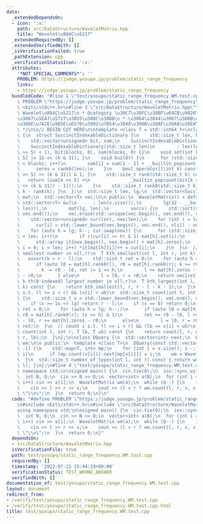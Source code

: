```yaml
---
data:
  _extendedDependsOn:
  - icon: ':x:'
    path: src/DataStructure/WaveletMatrix.hpp
    title: "Wavelet\u884C\u5217"
  _extendedRequiredBy: []
  _extendedVerifiedWith: []
  _isVerificationFailed: true
  _pathExtension: cpp
  _verificationStatusIcon: ':x:'
  attributes:
    '*NOT_SPECIAL_COMMENTS*': ''
    PROBLEM: https://judge.yosupo.jp/problem/static_range_frequency
    links:
    - https://judge.yosupo.jp/problem/static_range_frequency
  bundledCode: "#line 1 \"test/yosupo/static_range_frequency.WM.test.cpp\"\n#define\
    \ PROBLEM \"https://judge.yosupo.jp/problem/static_range_frequency\"\n#include\
    \ <bits/stdc++.h>\n#line 3 \"src/DataStructure/WaveletMatrix.hpp\"\n/**\n * @title\
    \ Wavelet\u884C\u5217\n * @category \u30C7\u30FC\u30BF\u69CB\u9020\n * \u5185\u90E8\
    \u3067\u5EA7\u5727\u3055\u308C\u308B\n * \u3064\u3044\u3067\u306B\u533A\u9593\u5185\
    \u306E\u7A2E\u985E\u6570\u3092\u7B54\u3048\u308B\u30AF\u30A8\u30EA\u3082\n * https://www.youtube.com/watch?v=Id7lmNxg21w\n\
    \ */\n\n// BEGIN CUT HERE\n\ntemplate <class T = std::int64_t>\nclass WaveletMatrix\
    \ {\n  struct SuccinctIndexableDictionary {\n    std::size_t len, blocks, zeros;\n\
    \    std::vector<unsigned> bit, sum;\n    SuccinctIndexableDictionary() = default;\n\
    \    SuccinctIndexableDictionary(std::size_t len)\n        : len(len), blocks((len\
    \ >> 5) + 1), bit(blocks, 0), sum(blocks, 0) {}\n    void set(int k) { bit[k >>\
    \ 5] |= 1U << (k & 31); }\n    void build() {\n      for (std::size_t i = 1; i\
    \ < blocks; i++)\n        sum[i] = sum[i - 1] + __builtin_popcount(bit[i - 1]);\n\
    \      zeros = rank0(len);\n    }\n    bool operator[](int k) const { return (bit[k\
    \ >> 5] >> (k & 31)) & 1; }\n    std::size_t rank(std::size_t k) const {\n   \
    \   return (sum[k >> 5] +\n              __builtin_popcount(bit[k >> 5] & ((1U\
    \ << (k & 31)) - 1)));\n    }\n    std::size_t rank0(std::size_t k) const { return\
    \ k - rank(k); }\n  };\n  std::size_t len, lg;\n  std::vector<SuccinctIndexableDictionary>\
    \ mat;\n  std::vector<T> vec;\n\n public:\n  WaveletMatrix() = default;\n  WaveletMatrix(const\
    \ std::vector<T> &v)\n      : len(v.size()),\n        lg(32 - __builtin_clz(std::max(1u,\
    \ len))),\n        mat(lg, len),\n        vec(v) {\n    std::sort(vec.begin(),\
    \ vec.end());\n    vec.erase(std::unique(vec.begin(), vec.end()), vec.end());\n\
    \    std::vector<unsigned> cur(len), nex(len);\n    for (int i = len; i--;)\n\
    \      cur[i] = std::lower_bound(vec.begin(), vec.end(), v[i]) - vec.begin();\n\
    \    for (auto h = lg; h--; cur.swap(nex)) {\n      for (std::size_t i = 0; i\
    \ < len; i++)\n        if ((cur[i] >> h) & 1) mat[h].set(i);\n      mat[h].build();\n\
    \      std::array it{nex.begin(), nex.begin() + mat[h].zeros};\n      for (std::size_t\
    \ i = 0; i < len; i++) *it[mat[h][i]]++ = cur[i];\n    }\n  }\n  // k-th(0-indexed)\
    \ smallest number in v[l,r)\n  T kth_smallest(int l, int r, int k) const {\n \
    \   assert(k < r - l);\n    std::size_t ret = 0;\n    for (auto h = lg; h--;)\n\
    \      if (auto l0 = mat[h].rank0(l), r0 = mat[h].rank0(r); k >= r0 - l0) {\n\
    \        k -= r0 - l0, ret |= 1 << h;\n        l += mat[h].zeros - l0, r += mat[h].zeros\
    \ - r0;\n      } else\n        l = l0, r = r0;\n    return vec[ret];\n  }\n  //\
    \ k-th(0-indexed) largest number in v[l,r)\n  T kth_largest(int l, int r, int\
    \ k) const {\n    return kth_smallest(l, r, r - l - k - 1);\n  }\n  // count i\
    \ s.t. (l <= i < r) && (v[i] < ub)\n  std::size_t count(int l, int r, T ub) const\
    \ {\n    std::size_t x = std::lower_bound(vec.begin(), vec.end(), ub) - vec.begin();\n\
    \    if (x >= 1u << lg) return r - l;\n    if (x == 0) return 0;\n    std::size_t\
    \ ret = 0;\n    for (auto h = lg; h--;)\n      if (auto l0 = mat[h].rank0(l),\
    \ r0 = mat[h].rank0(r); (x >> h) & 1)\n        ret += r0 - l0, l += mat[h].zeros\
    \ - l0, r += mat[h].zeros - r0;\n      else\n        l = l0, r = r0;\n    return\
    \ ret;\n  }\n  // count i s.t. (l <= i < r) && (lb <= v[i] < ub)\n  std::size_t\
    \ count(int l, int r, T lb, T ub) const {\n    return count(l, r, ub) - count(l,\
    \ r, lb);\n  }\n};\n\nclass DQuery {\n  std::vector<int> next;\n  WaveletMatrix<int>\
    \ wm;\n\n public:\n  template <class T>\n  DQuery(const std::vector<T> &v) : next(v.size(),\
    \ -1) {\n    std::map<T, int> mp;\n    for (int i = v.size(); i--; mp[v[i]] =\
    \ i)\n      if (mp.count(v[i])) next[mp[v[i]]] = i;\n    wm = WaveletMatrix(next);\n\
    \  }\n  std::size_t number_of_types(int l, int r) const { return wm.count(l, r,\
    \ l); }\n};\n#line 4 \"test/yosupo/static_range_frequency.WM.test.cpp\"\nusing\
    \ namespace std;\n\nsigned main() {\n  cin.tie(0);\n  ios::sync_with_stdio(0);\n\
    \  int N, Q;\n  cin >> N >> Q;\n  vector<int> a(N);\n  for (int i = 0; i < N;\
    \ i++) cin >> a[i];\n  WaveletMatrix wm(a);\n  while (Q--) {\n    int l, r, x;\n\
    \    cin >> l >> r >> x;\n    cout << (l < r ? wm.count(l, r, x, x + 1) : 0) <<\
    \ \"\\n\";\n  }\n  return 0;\n}\n"
  code: "#define PROBLEM \"https://judge.yosupo.jp/problem/static_range_frequency\"\
    \n#include <bits/stdc++.h>\n#include \"src/DataStructure/WaveletMatrix.hpp\"\n\
    using namespace std;\n\nsigned main() {\n  cin.tie(0);\n  ios::sync_with_stdio(0);\n\
    \  int N, Q;\n  cin >> N >> Q;\n  vector<int> a(N);\n  for (int i = 0; i < N;\
    \ i++) cin >> a[i];\n  WaveletMatrix wm(a);\n  while (Q--) {\n    int l, r, x;\n\
    \    cin >> l >> r >> x;\n    cout << (l < r ? wm.count(l, r, x, x + 1) : 0) <<\
    \ \"\\n\";\n  }\n  return 0;\n}"
  dependsOn:
  - src/DataStructure/WaveletMatrix.hpp
  isVerificationFile: true
  path: test/yosupo/static_range_frequency.WM.test.cpp
  requiredBy: []
  timestamp: '2022-07-21 15:44:19+09:00'
  verificationStatus: TEST_WRONG_ANSWER
  verifiedWith: []
documentation_of: test/yosupo/static_range_frequency.WM.test.cpp
layout: document
redirect_from:
- /verify/test/yosupo/static_range_frequency.WM.test.cpp
- /verify/test/yosupo/static_range_frequency.WM.test.cpp.html
title: test/yosupo/static_range_frequency.WM.test.cpp
---
```

